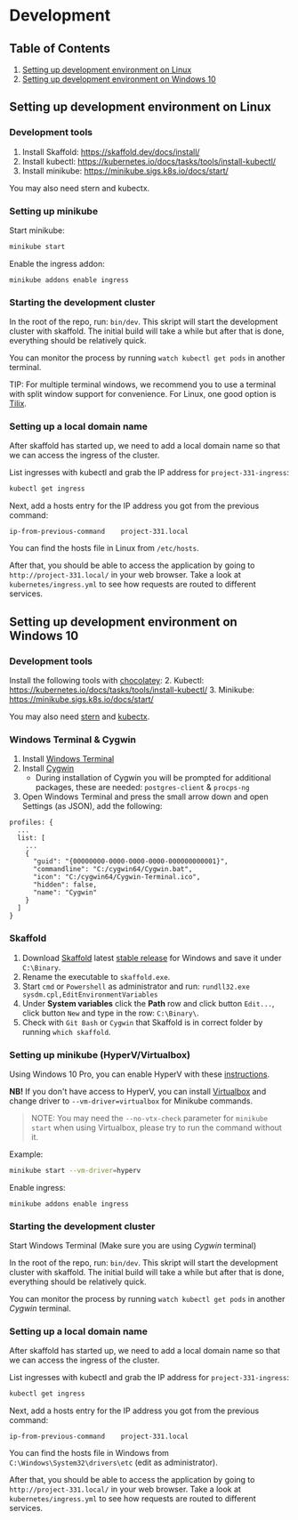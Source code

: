 # Development

## Table of Contents
1. [Setting up development environment on Linux](#setting-up-development-environment-on-linux)
2. [Setting up development environment on Windows 10](#setting-up-development-environment-on-windows-10)
## Setting up development environment on Linux

### Development tools

1. Install Skaffold: https://skaffold.dev/docs/install/ 
2. Install kubectl: https://kubernetes.io/docs/tasks/tools/install-kubectl/
3. Install minikube: https://minikube.sigs.k8s.io/docs/start/

You may also need stern and kubectx.

### Setting up minikube

Start minikube:

```sh
minikube start
```

Enable the ingress addon:

```
minikube addons enable ingress
```

### Starting the development cluster

In the root of the repo, run: `bin/dev`. This skript will start the development cluster with skaffold. The initial build will take a while but after that is done, everything should be relatively quick.

You can monitor the process by running `watch kubectl get pods` in another terminal.

TIP: For multiple terminal windows, we recommend you to use a terminal with split window support for convenience. For Linux, one good option is [Tilix](https://gnunn1.github.io/tilix-web/).

### Setting up a local domain name

After skaffold has started up, we need to add a local domain name so that we can access the ingress of the cluster.

List ingresses with kubectl and grab the IP address for `project-331-ingress`:

```sh
kubectl get ingress
```

Next, add a hosts entry for the IP address you got from the previous command:

```
ip-from-previous-command	project-331.local
```

You can find the hosts file in Linux from `/etc/hosts`.

After that, you should be able to access the application by going to `http://project-331.local/` in your web browser. Take a look at `kubernetes/ingress.yml` to see how requests are routed to different services.


## Setting up development environment on Windows 10 

### Development tools

Install the following tools with [chocolatey](https://docs.chocolatey.org/en-us/choco/setup ):
2. Kubectl: https://kubernetes.io/docs/tasks/tools/install-kubectl/
3. Minikube: https://minikube.sigs.k8s.io/docs/start/

You may also need [stern](https://community.chocolatey.org/packages/stern) and [kubectx](https://community.chocolatey.org/packages/kubectx).

### Windows Terminal & Cygwin

1. Install [Windows Terminal](https://www.microsoft.com/en-us/p/windows-terminal/9n0dx20hk701?activetab=pivot:overviewtab)
2. Install [Cygwin](https://www.cygwin.com/)
    - During installation of Cygwin you will be prompted for additional packages, these are needed: `postgres-client` & `procps-ng`
3. Open Windows Terminal and press the small arrow down and open Settings (as JSON), add the following:
```
profiles: {
  ...
  list: [
    ...
    {
      "guid": "{00000000-0000-0000-0000-000000000001}",
      "commandline": "C:/cygwin64/Cygwin.bat",
      "icon": "C:/cygwin64/Cygwin-Terminal.ico",
      "hidden": false,
      "name": "Cygwin"
    }
  ]
}
```

### Skaffold

1. Download [Skaffold](https://skaffold.dev/docs/install/) latest [stable release](https://storage.googleapis.com/skaffold/releases/latest/skaffold-windows-amd64.exe) for Windows and save it under `C:\Binary`.
2. Rename the executable to `skaffold.exe`.
3. Start `cmd` or `Powershell` as administrator and run: `rundll32.exe sysdm.cpl,EditEnvironmentVariables`
4. Under **System variables** click the **Path** row and click button `Edit...`, click button `New` and type in the row: `C:\Binary\`.
5. Check with `Git Bash` or `Cygwin` that Skaffold is in correct folder by running `which skaffold`.

### Setting up minikube (HyperV/Virtualbox)

Using Windows 10 Pro, you can enable HyperV with these [instructions](https://docs.microsoft.com/en-us/virtualization/hyper-v-on-windows/quick-start/enable-hyper-v).  

**NB!** If you don't have access to HyperV, you can install [Virtualbox](https://www.virtualbox.org/) and change driver to `--vm-driver=virtualbox` for Minikube commands.
> NOTE: You may need the `--no-vtx-check` parameter for `minikube start` when using Virtualbox, please try to run the command without it.

Example:

```sh
minikube start --vm-driver=hyperv
```

Enable ingress:
```
minikube addons enable ingress
```

### Starting the development cluster

Start Windows Terminal (Make sure you are using *Cygwin* terminal)

In the root of the repo, run: `bin/dev`. This skript will start the development cluster with skaffold. The initial build will take a while but after that is done, everything should be relatively quick.

You can monitor the process by running `watch kubectl get pods` in another *Cygwin* terminal.

### Setting up a local domain name

After skaffold has started up, we need to add a local domain name so that we can access the ingress of the cluster.

List ingresses with kubectl and grab the IP address for `project-331-ingress`:

```sh
kubectl get ingress
```

Next, add a hosts entry for the IP address you got from the previous command:

```
ip-from-previous-command	project-331.local
```

You can find the hosts file in Windows from `C:\Windows\System32\drivers\etc` (edit as administrator).

After that, you should be able to access the application by going to `http://project-331.local/` in your web browser. Take a look at `kubernetes/ingress.yml` to see how requests are routed to different services.
